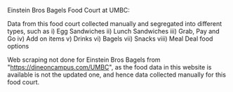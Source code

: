 Einstein Bros Bagels Food Court at UMBC:

Data from this food court collected manually and segregated into different types, such as
i) Egg Sandwiches
ii) Lunch Sandwiches
iii) Grab, Pay and Go
iv) Add on items
v) Drinks
vi) Bagels
vii) Snacks
viii) Meal Deal food options

Web scraping not done for Einstein Bros Bagels from "https://dineoncampus.com/UMBC", as the food data in this website is available is not the updated one, and hence data collected manually for this food court.
